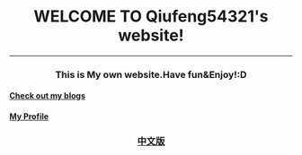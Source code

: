 # <center>WELCOME TO Qiufeng54321's website!</center>
  
--------  
### <center>This is My own website.Have fun&Enjoy!:D</center>  
#### [Check out my blogs](https://qiufeng54321.github.io/posts/Main)  
#### [My Profile](https://qiufeng54321.github.io/Profile)
  
### <center><a href="README-zh.md">中文版</a></center>
